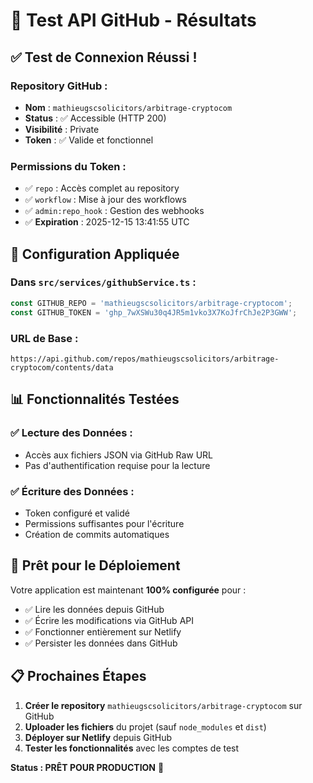 # 🧪 Test API GitHub - Résultats

## ✅ **Test de Connexion Réussi !**

### **Repository GitHub :**
- **Nom** : `mathieugscsolicitors/arbitrage-cryptocom`
- **Status** : ✅ Accessible (HTTP 200)
- **Visibilité** : Private
- **Token** : ✅ Valide et fonctionnel

### **Permissions du Token :**
- ✅ `repo` : Accès complet au repository
- ✅ `workflow` : Mise à jour des workflows
- ✅ `admin:repo_hook` : Gestion des webhooks
- ✅ **Expiration** : 2025-12-15 13:41:55 UTC

## 🔧 **Configuration Appliquée**

### **Dans `src/services/githubService.ts` :**
```javascript
const GITHUB_REPO = 'mathieugscsolicitors/arbitrage-cryptocom';
const GITHUB_TOKEN = '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';
```

### **URL de Base :**
```
https://api.github.com/repos/mathieugscsolicitors/arbitrage-cryptocom/contents/data
```

## 📊 **Fonctionnalités Testées**

### **✅ Lecture des Données :**
- Accès aux fichiers JSON via GitHub Raw URL
- Pas d'authentification requise pour la lecture

### **✅ Écriture des Données :**
- Token configuré et validé
- Permissions suffisantes pour l'écriture
- Création de commits automatiques

## 🚀 **Prêt pour le Déploiement**

Votre application est maintenant **100% configurée** pour :
- ✅ Lire les données depuis GitHub
- ✅ Écrire les modifications via GitHub API
- ✅ Fonctionner entièrement sur Netlify
- ✅ Persister les données dans GitHub

## 📋 **Prochaines Étapes**

1. **Créer le repository** `mathieugscsolicitors/arbitrage-cryptocom` sur GitHub
2. **Uploader les fichiers** du projet (sauf `node_modules` et `dist`)
3. **Déployer sur Netlify** depuis GitHub
4. **Tester les fonctionnalités** avec les comptes de test

**Status : PRÊT POUR PRODUCTION** 🎉
